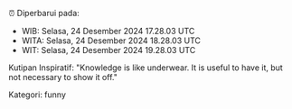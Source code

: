 ⏰ Diperbarui pada:
- WIB: Selasa, 24 Desember 2024 17.28.03 UTC
- WITA: Selasa, 24 Desember 2024 18.28.03 UTC
- WIT: Selasa, 24 Desember 2024 19.28.03 UTC

Kutipan Inspiratif:
"Knowledge is like underwear. It is useful to have it, but not necessary to show it off."


Kategori: funny

